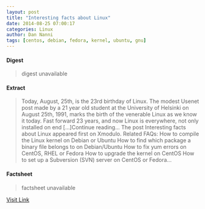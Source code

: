 ```yaml
---
layout: post
title: "Interesting facts about Linux"
date: 2014-08-25 07:00:17
categories: Linux
author: Dan Nanni
tags: [centos, debian, fedora, kernel, ubuntu, gnu]
---
```



#### Digest
>digest unavailable

#### Extract
>Today, August, 25th, is the 23rd birthday of Linux. The modest Usenet post made by a 21 year old student at the University of Helsinki on August 25th, 1991, marks the birth of the venerable Linux as we know it today. Fast forward 23 years, and now Linux is everywhere, not only installed on end [&#8230;]Continue reading... The post Interesting facts about Linux appeared first on Xmodulo. Related FAQs: How to compile the Linux kernel on Debian or Ubuntu How to find which package a binary file belongs to on Debian/Ubuntu How to fix yum errors on CentOS, RHEL or Fedora How to upgrade the kernel on CentOS How to set up a Subversion (SVN) server on CentOS or Fedora...

#### Factsheet
>factsheet unavailable

[Visit Link](http://xmodulo.com/2014/08/interesting-facts-linux.html)


